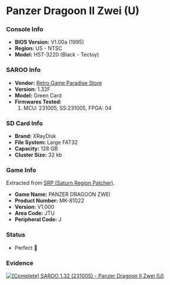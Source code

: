 # Panzer Dragoon II Zwei (U)

### Console Info

- <b>BIOS Version:</b> V1.00a (1995)
- <b>Region:</b> US - NTSC
- <b>Model:</b> HST-3220 (Black - Tectoy)

### SAROO Info

- <b>Vendor:</b> [Retro Game Paradise Store](https://s.click.aliexpress.com/e/_DlEfAgf)
- <b>Version:</b> 1.32F
- <b>Model:</b> Green Card
- <b>Firmwares Tested:</b>
  1. MCU: 231005, SS:231005, FPGA: 04

### SD Card Info

- <b>Brand:</b> XRayDisk
- <b>File System:</b> Large FAT32
- <b>Capacity:</b> 128 GB
- <b>Cluster Size:</b> 32 kb

### Game Info

Extracted from [SRP (Saturn Region Patcher)](https://segaxtreme.net/resources/saturn-region-patcher.81/download).

- <b>Game Name:</b> PANZER DRAGOON ZWEI
- <b>Product Number:</b> MK-81022
- <b>Version:</b> V1.000
- <b>Area Code:</b> JTU
- <b>Peripheral Code:</b> J

### Status

- Perfect :100:

### Evidence

[![[Complete] SAROO 1.32 (231005) - Panzer Dragoon II Zwei (U)](https://img.youtube.com/vi/u7Gru2ZIu5c/0.jpg)](https://www.youtube.com/watch?v=u7Gru2ZIu5c)
